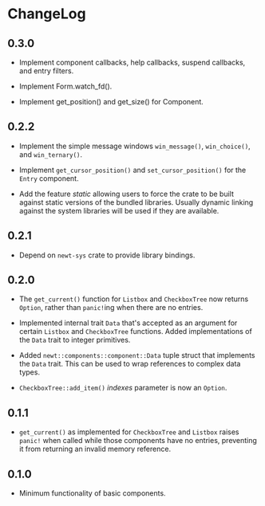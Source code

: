 # ChangeLog

## 0.3.0

* Implement component callbacks, help callbacks, suspend callbacks, and entry
  filters.

* Implement Form.watch_fd().

* Implement get_position() and get_size() for Component.

## 0.2.2

* Implement the simple message windows ``win_message()``, ``win_choice()``,
  and ``win_ternary()``.

* Implement ``get_cursor_position()`` and ``set_cursor_position()`` for the
  ``Entry`` component.

* Add the feature _static_ allowing users to force the crate to be built
  against static versions of the bundled libraries. Usually dynamic linking
  against the system libraries will be used if they are available.

## 0.2.1

* Depend on ``newt-sys`` crate to provide library bindings.

## 0.2.0

* The ``get_current()`` function for ``Listbox`` and ``CheckboxTree`` now
  returns ``Option``, rather than ``panic!``ing when there are no entries.

* Implemented internal trait ``Data`` that's accepted as an argument for
  certain ``Listbox`` and ``CheckboxTree`` functions. Added implementations of
  the ``Data`` trait to integer primitives.

* Added ``newt::components::component::Data`` tuple struct that implements the
  ``Data`` trait. This can be used to wrap references to complex data types.

* ``CheckboxTree::add_item()`` _indexes_ parameter is now an ``Option``.

## 0.1.1

* ``get_current()`` as implemented for ``CheckboxTree`` and ``Listbox`` raises
  ``panic!`` when called while those components have no entries, preventing it
  from returning an invalid memory reference.

## 0.1.0

* Minimum functionality of basic components.
